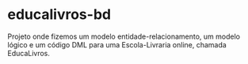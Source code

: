 # educalivros-bd
Projeto onde fizemos um modelo entidade-relacionamento, um modelo lógico e um código DML para uma Escola-Livraria online, chamada EducaLivros. 
